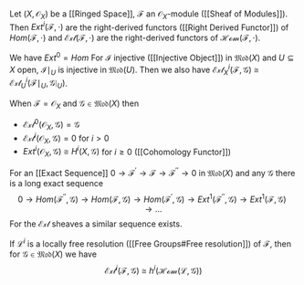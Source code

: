Let $(X,\mathcal{O}_X)$ be a [[Ringed Space]], $\mathcal{F}$ an $\mathcal{O}_X$-module ([[Sheaf of Modules]]). Then $Ext^i(\mathcal{F},\cdot)$ are the right-derived functors ([[Right Derived Functor]]) of $Hom(\mathcal{F},\cdot)$ and $\mathcal{Ext}(\mathcal{F},\cdot)$ are the right-derived functors of $\mathcal{Hom}(\mathcal{F},\cdot)$.

We have $Ext^0 = Hom$
For $\mathcal{I}$ injective ([[Injective Object]]) in $\mathfrak{Mod}(X)$ and $U\subseteq X$ open, $\mathcal{I}\mid_U$ is injective in $\mathfrak{Mod}(U)$. Then we also have $\mathcal{Ext}^i_X(\mathcal{F},\mathcal{G}) \cong \mathcal{Ext}^i_U(\mathcal{F}\mid_U,\mathcal{G}\mid_U)$.

When $\mathcal{F} = \mathcal{O}_X$ and $\mathcal{G}\in\mathfrak{Mod}(X)$ then 
* $\mathcal{Ext}^0(\mathcal{O}_X,\mathcal{G}) = \mathcal{G}$ 
* $\mathcal{Ext}^i(\mathcal{O}_X,\mathcal{G}) = 0$ for $i>0$
* $Ext^i(\mathcal{O}_X,\mathcal{G}) \cong H^i(X,\mathcal{G})$ for $i\geq 0$ ([[Cohomology Functor]])

For an [[Exact Sequence]] $0\rightarrow \mathcal{F}^{\prime} \rightarrow \mathcal{F} \rightarrow \mathcal{F}^{\prime\prime} \rightarrow 0$ in $\mathfrak{Mod}(X)$ and any $\mathcal{G}$ there is a long exact sequence 
$$ 0 \rightarrow Hom(\mathcal{F}^{\prime\prime},\mathcal{G}) \rightarrow Hom(\mathcal{F},\mathcal{G}) \rightarrow Hom(\mathcal{F}^{\prime},\mathcal{G}) \rightarrow Ext^1(\mathcal{F}^{\prime\prime},\mathcal{G}) \rightarrow Ext^1(\mathcal{F},\mathcal{G}) \rightarrow \dots$$ For the $\mathcal{Ext}$ sheaves a similar sequence exists.

If $\mathcal{L}^i$ is a locally free resolution ([[Free Groups#Free resolution]]) of $\mathcal{F}$, then for $\mathcal{G}\in\mathfrak{Mod}(X)$ we have 
$$ \mathcal{Ext}^i(\mathcal{F},\mathcal{G}) \cong h^i(\mathcal{Hom}(\mathcal{L},\mathcal{G}))$$ 